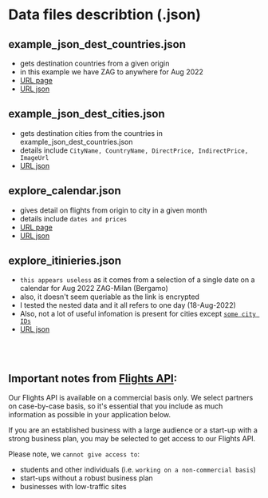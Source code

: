 # Data files describtion (.json)

## example_json_dest_countries.json 
* gets destination countries from a given origin
* in this example we have ZAG to anywhere for Aug 2022
* [URL page](https://www.skyscanner.net/transport/flights-from/zag/?adults=1&adultsv2=1&cabinclass=economy&children=0&childrenv2=&inboundaltsenabled=false&infants=0&originentityid=27537474&outboundaltsenabled=false&oym=2208&preferdirects=true&ref=home&rtn=0)
* [URL json](https://www.skyscanner.net/g/browse-view-bff/dataservices/browse/v3/bvweb/SI/EUR/en-GB/destinations/ZAG/anywhere/2022-08/?profile=minimalcityrollupwithnamesv2&include=image;hotel;adverts&apikey=8aa374f4e28e4664bf268f850f767535&isMobilePhone=false&isOptedInForPersonalised=true)

## example_json_dest_cities.json
* gets destination cities from the countries in example_json_dest_countries.json
* details include `CityName, CountryName, DirectPrice, IndirectPrice, ImageUrl`
* [URL json](https://www.skyscanner.net/g/browse-view-bff/dataservices/browse/v3/bvweb/SI/EUR/en-GB/destinations/ZAG/DE/2022-08/?profile=minimalcityrollupwithnamesv2&include=image;hotel&apikey=8aa374f4e28e4664bf268f850f767535&isMobilePhone=false)

## explore_calendar.json
* gives detail on flights from origin to city in a given month
* details include `dates and prices`
* [URL page](https://www.skyscanner.net/transport/flights/zag/mila/220818/?adultsv2=1&cabinclass=economy&childrenv2=&inboundaltsenabled=false&outboundaltsenabled=false&preferdirects=true&priceSourceId=&priceTrace=202208041021*D*ZAG*BGY*20220818*ryan*FR&qp_prevCurrency=EUR&qp_prevPrice=56&qp_prevProvider=ins_month&rtn=0)
* [URL json](https://www.skyscanner.net/g/monthviewservice/SI/EUR/en-GB/calendar/ZAG/MILA/2022-08/?profile=minimalmonthviewgridv2&apikey=6f4cb8367f544db99cd1e2ea86fb2627) 

## explore_itinieries.json
* `this appears useless` as it comes from a selection of a single date on a calendar for Aug 2022 ZAG-Milan (Bergamo)
* also, it doesn't seem queriable as the link is encrypted
* I tested the nested data and it all refers to one day (18-Aug-2022)
* Also, not a lot of useful infomation is present for cities except <ins>`some city IDs`</ins>
* [URL json](https://www.skyscanner.net/g/conductor/v1/fps3/search/8bd5ac34-11c3-48d1-8335-d353310dd0f1?geo_schema=skyscanner&carrier_schema=skyscanner&response_include=query%3Bdeeplink%3Bsegment%3Bstats%3Bfqs%3Bpqs) 

<BR><BR>

## Important notes from [Flights API](https://www.partners.skyscanner.net/contact/affiliates?hsLang=en):

Our Flights API is available on a commercial basis only. We select partners on case-by-case basis, so it's essential that you include as much information as possible in your application below. 

If you are an established business with a large audience or a start-up with a strong business plan, you may be selected to get access to our Flights API.

Please note, we `cannot give access to`:
* students and other individuals (i.e. `working on a non-commercial basis`)
* start-ups without a robust business plan 
* businesses with low-traffic sites